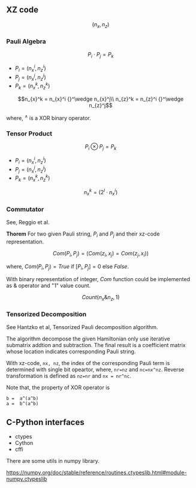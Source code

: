 ## XZ code

$$(n_x, n_z)$$

### Pauli Algebra

$$P_i \cdot P_j = P_k$$

* $P_i = (n_{x}^i, n_{z}^i)$
* $P_j = (n_{x}^j, n_{z}^j)$
* $P_k = (n_{x}^k, n_{z}^k)$

$$n_{x}^k = n_{x}^i {}^\wedge n_{x}^j\\ n_{z}^k = n_{z}^i {}^\wedge n_{z}^j$$

where, ${}^\wedge$ is a XOR binary operator.

### Tensor Product

$$P_i \otimes P_j = P_k$$

* $P_i = (n_{x}^i, n_{z}^i)$
* $P_j = (n_{x}^j, n_{z}^j)$
* $P_k = (n_{x}^k, n_{z}^k)$

$$n_{x}^k = (2^l \cdot n_{x}^i)$$

### Commutator

See, Reggio et al.

**Thorem**
For two given Pauli string, $P_i$ and $P_j$ and their xz-code representation. 

$$Com(P_i, P_j) = (Com(z_i, x_j) = Com(z_j, x_i))$$

where, $Com(P_i, P_j) = True$ if $[P_i, P_j] =0$ else $False$.

With binary representation of integer, $Com$ function could be implemented as $\&$ operator and "1" value count.

$$Count(n_x \& n_z, 1)$$

### Tensorized Decomposition

See Hantzko et al, Tensorized Pauli decomposition algorithm.

The algorithm decompose the given Hamiltonian only use iterative submatrix addtion and subtraction. The final result is a coefficient matrix whose location indicates corresponding Pauli string.

With xz-code, `nx, nz`, the index of the corresponding Pauli term is determined with single bit opeartor, where, `nr=nz` and `nc=nx^nz`. 
Reverse transformation is defined as `nz=nr` and `nx = nr^nc`.

Note that, the property of XOR operator is

```
b =  a^(a^b)
a =  b^(a^b)
```


## C-Python interfaces

* ctypes
* Cython
* cffi

There are some utils in numpy library.

https://numpy.org/doc/stable/reference/routines.ctypeslib.html#module-numpy.ctypeslib